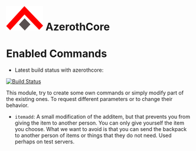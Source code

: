 # ![logo](https://raw.githubusercontent.com/azerothcore/azerothcore.github.io/master/images/logo-github.png) AzerothCore

# Enabled Commands

- Latest build status with azerothcore:

[![Build Status](https://github.com/pangolp/mod-solocraft/workflows/core-build/badge.svg?branch=master&event=push)](https://github.com/pangolp/mod-solocraft)

This module, try to create some own commands or simply modify part of the existing ones.
To request different parameters or to change their behavior.

- `itemadd`: A small modification of the additem, but that prevents you from giving the item to another person. You can only give yourself the item you choose. What we want to avoid is that you can send the backpack to another person of items or things that they do not need. Used perhaps on test servers.

